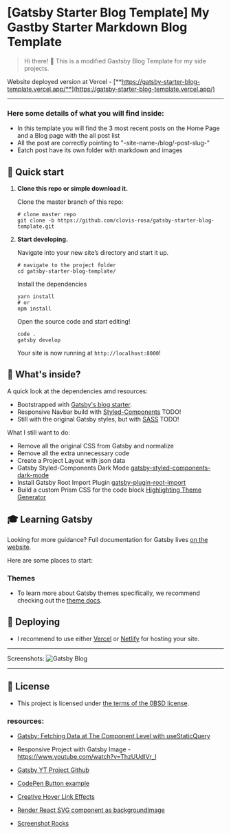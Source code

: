 # [Gatsby Starter Blog Template] My Gastby Starter Markdown Blog Template

> Hi there! 👋 This is a modified Gastsby Blog Template for my side projects.

Website deployed version at Vercel - [**https://gatsby-starter-blog-template.vercel.app/**](https://gatsby-starter-blog-template.vercel.app/)

---

### Here some details of what you will find inside:

- In this template you will find the 3 most recent posts on the Home Page and a Blog page with the all post list
- All the post are correctly pointing to "-site-name-/blog/-post-slug-"
- Eatch post have its own folder with markdown and images

## 🚀 Quick start

1.  **Clone this repo or simple download it.**

    Clone the master branch of this repo:

    ```shell
    # clone master repo
    git clone -b https://github.com/clovis-rosa/gatsby-starter-blog-template.git
    ```

2.  **Start developing.**

    Navigate into your new site’s directory and start it up.

    ```shell
    # navigate to the project folder
    cd gatsby-starter-blog-template/
    ```

    Install the dependencies

    ```shell
    yarn install
    # or
    npm install
    ```

    Open the source code and start editing!

    ```shell
    code .
    gatsby develop
    ```

    Your site is now running at `http://localhost:8000`!

## 🧐 What's inside?

A quick look at the dependencies amd resources:

- Bootstrapped with [Gatsby's blog starter](https://github.com/gatsbyjs/gatsby-starter-blog).
- Responsive Navbar build with [Styled-Components](https://www.gatsbyjs.com/plugins/gatsby-styled-components-dark-mode/) TODO!
- Still with the original Gatsby styles, but with [SASS](https://www.gatsbyjs.com/docs/how-to/styling/sass/#installing-and-configuring-sass) TODO!

What I still want to do:

- Remove all the original CSS from Gatsby and normalize
- Remove all the extra unnecessary code
- Create a Project Layout with json data
- Gatsby Styled-Components Dark Mode [gatsby-styled-components-dark-mode](https://www.gatsbyjs.com/plugins/gatsby-styled-components-dark-mode/)
- Install Gatsby Root Import Plugin [gatsby-plugin-root-import](https://www.gatsbyjs.com/plugins/gatsby-plugin-root-import/?=gatsby-plugin-root-import)
- Build a custom Prism CSS for the code block [Highlighting Theme Generator](http://k88hudson.github.io/syntax-highlighting-theme-generator/www/)

## 🎓 Learning Gatsby

Looking for more guidance? Full documentation for Gatsby lives [on the website](https://www.gatsbyjs.com/).

Here are some places to start:

### Themes

- To learn more about Gatsby themes specifically, we recommend checking out the [theme docs](https://www.gatsbyjs.com/docs/themes/).

## 💫 Deploying

- I recommend to use either [Vercel](https://vercel.com/) or [Netlify](https://netlify.com) for hosting your site.

---

Screenshots:
![Gatsby Blog](screenshot_rocks.png "home page")

---

## 📖 License

- This project is licensed under [the terms of the 0BSD license](LICENSE).

### resources:

- [Gatsby: Fetching Data at The Component Level with useStaticQuery](https://blog.bitsrc.io/gatsby-fetching-data-at-the-component-level-with-usestaticquery-397e35e648e)
- Responsive Project with Gatsby Image - https://www.youtube.com/watch?v=ThzUUdIVr_I
- [Gatsby YT Project Github](https://github.com/briancodex/gatsby-website-v1)
- [CodePen Button example](https://codepen.io/kathykato/pen/gOOjgmP)
- [Creative Hover Link Effects](https://tympanus.net/Development/CreativeLinkEffects/)

- [Render React SVG component as backgroundImage](https://stackoverflow.com/questions/57789530/render-react-svg-component-as-backgroundimage)
- [Screenshot Rocks](https://screenshot.rocks/app)

